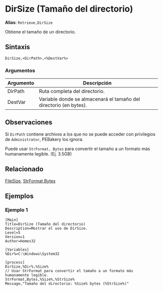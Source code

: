 # DirSize (Tamaño del directorio)

**Alias**: `Retrieve,DirSize`

Obtiene el tamaño de un directorio.

## Sintaxis

```pebakery
DirSize,<DirPath>,<%DestVar%>
```

### Argumentos

| Argumento | Descripción |
| --- | --- |
| DirPath | Ruta completa del directorio. |
| DestVar | Variable donde se almacenará el tamaño del directorio (en bytes). |

## Observaciones

Si `DirPath` contiene archivos a los que no se puede acceder con privilegios de `Administrator`, PEBakery los ignora.

Puede usar `StrFormat, Bytes` para convertir el tamaño a un formato más humanamente legible. (Ej. 3.5GB)

## Relacionado

[FileSize](./FileSize.md), [StrFormat,Bytes](../String/Bytes.md)

## Ejemplos

### Ejemplo 1

```pebakery
[Main]
Title=DirSize (Tamaño del directorio)
Description=Mostrar el uso de DirSize.
Level=5
Version=1
Author=Homes32

[Variables]
%Dir%=C:\Windows\System32

[process]
DirSize,%Dir%,%Size%
// Usar StrFormat para convertir el tamaño a un formato más humanamente legible.
StrFormat,Bytes,%Size%,%StrSize%
Message,"Tamaño del directorio: %Size% bytes (%StrSize%)"
```
